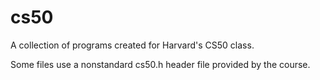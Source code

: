 # cs50
A collection of programs created for Harvard's CS50 class.

Some files use a nonstandard cs50.h header file provided by the course.
